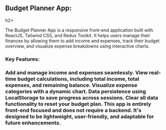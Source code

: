 <h2>Budget Planner App:</h2>h2><br>
<p>The Budget Planner App is a responsive front-end application built with ReactJS, Tailwind CSS, and Redux Toolkit. It helps users manage their finances by allowing them to add income and expenses, track their budget overview, and visualize expense breakdowns using interactive charts.</p>

<h3>Key Features:<h3><be>
Add and manage income and expenses seamlessly.
View real-time budget calculations, including total income, total expenses, and remaining balance.
Visualize expense categories with a dynamic chart.
Data persistence using LocalStorage to save progress across sessions.
Clear all data functionality to reset your budget plan.
This app is entirely front-end focused and does not require a backend. It's designed to be lightweight, user-friendly, and adaptable for future enhancements.
